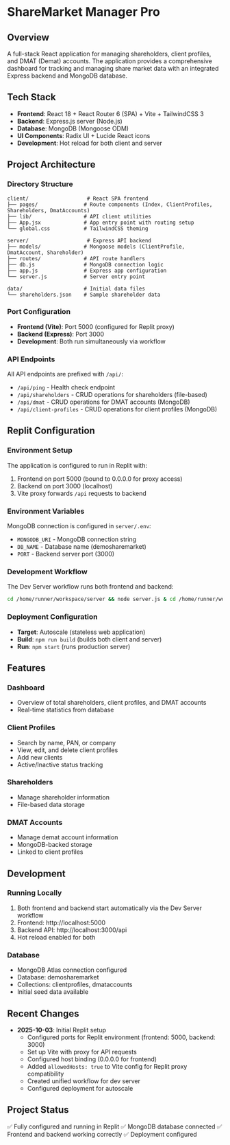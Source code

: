 # ShareMarket Manager Pro

## Overview
A full-stack React application for managing shareholders, client profiles, and DMAT (Demat) accounts. The application provides a comprehensive dashboard for tracking and managing share market data with an integrated Express backend and MongoDB database.

## Tech Stack

- **Frontend**: React 18 + React Router 6 (SPA) + Vite + TailwindCSS 3
- **Backend**: Express.js server (Node.js)
- **Database**: MongoDB (Mongoose ODM)
- **UI Components**: Radix UI + Lucide React icons
- **Development**: Hot reload for both client and server

## Project Architecture

### Directory Structure
```
client/                   # React SPA frontend
├── pages/               # Route components (Index, ClientProfiles, Shareholders, DmatAccounts)
├── lib/                 # API client utilities
├── App.jsx              # App entry point with routing setup
└── global.css           # TailwindCSS theming

server/                   # Express API backend
├── models/              # Mongoose models (ClientProfile, DmatAccount, Shareholder)
├── routes/              # API route handlers
├── db.js                # MongoDB connection logic
├── app.js               # Express app configuration
└── server.js            # Server entry point

data/                    # Initial data files
└── shareholders.json    # Sample shareholder data
```

### Port Configuration
- **Frontend (Vite)**: Port 5000 (configured for Replit proxy)
- **Backend (Express)**: Port 3000
- **Development**: Both run simultaneously via workflow

### API Endpoints
All API endpoints are prefixed with `/api/`:
- `/api/ping` - Health check endpoint
- `/api/shareholders` - CRUD operations for shareholders (file-based)
- `/api/dmat` - CRUD operations for DMAT accounts (MongoDB)
- `/api/client-profiles` - CRUD operations for client profiles (MongoDB)

## Replit Configuration

### Environment Setup
The application is configured to run in Replit with:
1. Frontend on port 5000 (bound to 0.0.0.0 for proxy access)
2. Backend on port 3000 (localhost)
3. Vite proxy forwards `/api` requests to backend

### Environment Variables
MongoDB connection is configured in `server/.env`:
- `MONGODB_URI` - MongoDB connection string
- `DB_NAME` - Database name (demosharemarket)
- `PORT` - Backend server port (3000)

### Development Workflow
The Dev Server workflow runs both frontend and backend:
```bash
cd /home/runner/workspace/server && node server.js & cd /home/runner/workspace && npm run dev
```

### Deployment Configuration
- **Target**: Autoscale (stateless web application)
- **Build**: `npm run build` (builds both client and server)
- **Run**: `npm start` (runs production server)

## Features

### Dashboard
- Overview of total shareholders, client profiles, and DMAT accounts
- Real-time statistics from database

### Client Profiles
- Search by name, PAN, or company
- View, edit, and delete client profiles
- Add new clients
- Active/Inactive status tracking

### Shareholders
- Manage shareholder information
- File-based data storage

### DMAT Accounts
- Manage demat account information
- MongoDB-backed storage
- Linked to client profiles

## Development

### Running Locally
1. Both frontend and backend start automatically via the Dev Server workflow
2. Frontend: http://localhost:5000
3. Backend API: http://localhost:3000/api
4. Hot reload enabled for both

### Database
- MongoDB Atlas connection configured
- Database: demosharemarket
- Collections: clientprofiles, dmataccounts
- Initial seed data available

## Recent Changes
- **2025-10-03**: Initial Replit setup
  - Configured ports for Replit environment (frontend: 5000, backend: 3000)
  - Set up Vite with proxy for API requests
  - Configured host binding (0.0.0.0 for frontend)
  - Added `allowedHosts: true` to Vite config for Replit proxy compatibility
  - Created unified workflow for dev server
  - Configured deployment for autoscale

## Project Status
✅ Fully configured and running in Replit
✅ MongoDB database connected
✅ Frontend and backend working correctly
✅ Deployment configured

